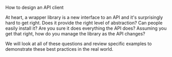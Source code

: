 How to design an API client

At heart, a wrapper library is a new interface to an API and it's surprisingly
hard to get right. Does it provide the right level of abstraction? Can people
easily install it? Are you sure it does everything the API does? Assuming you
get that right, how do you manage the library as the API changes?

We will look at all of these questions and review specific examples to
demonstrate these best practices in the real world.

